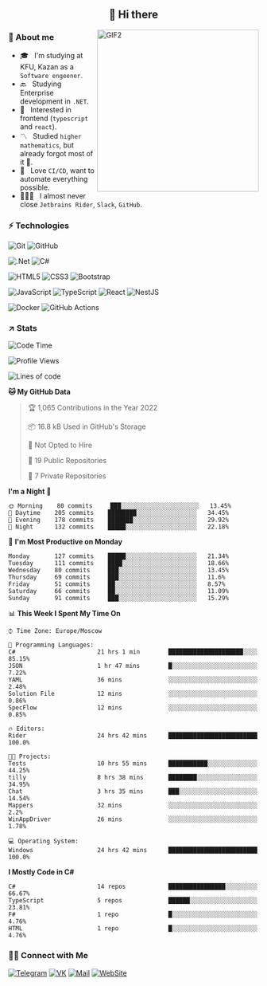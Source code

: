 <h2 align="center">👋 Hi there</h1>
<img align="right" alt="GIF2" src="https://user-images.githubusercontent.com/77479370/183249372-b46e9216-d622-4f3a-ad67-84b1a2c3049c.gif" width="325"/>


<h3>🧐 About me</h3>

- 🎓 &nbsp; I'm studying at KFU, Kazan as a `Software engeener`.
- 🔙 &nbsp; Studying Enterprise development in `.NET`.
- 💠 &nbsp; Interested in frontend (`typescript` and `react`).
- 〽️ &nbsp; Studied `higher mathematics`, but already forgot most of it 🤪.
- 💚 &nbsp; Love `CI/CD`, want to automate everything possible.
- 👨🏻‍💻 &nbsp; I almost never close `Jetbrains Rider`, `Slack`, `GitHub`. 


<h3>⚡ Technologies</h3>

![Git](https://img.shields.io/badge/git-%23F05033.svg?style=for-the-badge&logo=git&logoColor=white)
![GitHub](https://img.shields.io/badge/GitHub-100000?style=for-the-badge&logo=github&logoColor=white)

![.Net](https://img.shields.io/badge/.NET-5C2D91?style=for-the-badge&logo=.net&logoColor=white)
![C#](https://img.shields.io/badge/c%23-%23239120.svg?style=for-the-badge&logo=c-sharp&logoColor=white)

![HTML5](https://img.shields.io/badge/html5-%23E34F26.svg?style=for-the-badge&logo=html5&logoColor=white)
![CSS3](https://img.shields.io/badge/css3-%231572B6.svg?style=for-the-badge&logo=css3&logoColor=white)
![Bootstrap](https://img.shields.io/badge/Bootstrap-563D7C?style=for-the-badge&logo=bootstrap&logoColor=white)

![JavaScript](https://img.shields.io/badge/javascript-%23323330.svg?style=for-the-badge&logo=javascript&logoColor=%23F7DF1E)
![TypeScript](https://img.shields.io/badge/typescript-%23007ACC.svg?style=for-the-badge&logo=typescript&logoColor=white)
![React](https://img.shields.io/badge/react-%2320232a.svg?style=for-the-badge&logo=react&logoColor=%2361DAFB)
![NestJS](https://img.shields.io/badge/nestjs-E0234E?style=for-the-badge&logo=nestjs&logoColor=white)

![Docker](https://img.shields.io/badge/docker-%230db7ed.svg?style=for-the-badge&logo=docker&logoColor=white)
![GitHub Actions](https://img.shields.io/badge/github%20actions-%232671E5.svg?style=for-the-badge&logo=githubactions&logoColor=white)


<h3>↗️ Stats</h3>


<!--START_SECTION:waka-->
![Code Time](http://img.shields.io/badge/Code%20Time-553%20hrs%2029%20mins-blue)

![Profile Views](http://img.shields.io/badge/Profile%20Views-1-blue)

![Lines of code](https://img.shields.io/badge/From%20Hello%20World%20I%27ve%20Written-482%20Thousand%20lines%20of%20code-blue)

**🐱 My GitHub Data** 

> 🏆 1,065 Contributions in the Year 2022
 > 
> 📦 16.8 kB Used in GitHub's Storage 
 > 
> 🚫 Not Opted to Hire
 > 
> 📜 19 Public Repositories 
 > 
> 🔑 7 Private Repositories  
 > 
**I'm a Night 🦉** 

```text
🌞 Morning    80 commits     ███░░░░░░░░░░░░░░░░░░░░░░   13.45% 
🌆 Daytime    205 commits    ████████░░░░░░░░░░░░░░░░░   34.45% 
🌃 Evening    178 commits    ███████░░░░░░░░░░░░░░░░░░   29.92% 
🌙 Night      132 commits    █████░░░░░░░░░░░░░░░░░░░░   22.18%

```
📅 **I'm Most Productive on Monday** 

```text
Monday       127 commits    █████░░░░░░░░░░░░░░░░░░░░   21.34% 
Tuesday      111 commits    ████░░░░░░░░░░░░░░░░░░░░░   18.66% 
Wednesday    80 commits     ███░░░░░░░░░░░░░░░░░░░░░░   13.45% 
Thursday     69 commits     ███░░░░░░░░░░░░░░░░░░░░░░   11.6% 
Friday       51 commits     ██░░░░░░░░░░░░░░░░░░░░░░░   8.57% 
Saturday     66 commits     ██░░░░░░░░░░░░░░░░░░░░░░░   11.09% 
Sunday       91 commits     ███░░░░░░░░░░░░░░░░░░░░░░   15.29%

```


📊 **This Week I Spent My Time On** 

```text
⌚︎ Time Zone: Europe/Moscow

💬 Programming Languages: 
C#                       21 hrs 1 min        █████████████████████░░░░   85.15% 
JSON                     1 hr 47 mins        █░░░░░░░░░░░░░░░░░░░░░░░░   7.22% 
YAML                     36 mins             ░░░░░░░░░░░░░░░░░░░░░░░░░   2.48% 
Solution File            12 mins             ░░░░░░░░░░░░░░░░░░░░░░░░░   0.86% 
SpecFlow                 12 mins             ░░░░░░░░░░░░░░░░░░░░░░░░░   0.85%

🔥 Editors: 
Rider                    24 hrs 42 mins      █████████████████████████   100.0%

🐱‍💻 Projects: 
Tests                    10 hrs 55 mins      ███████████░░░░░░░░░░░░░░   44.25% 
tilly                    8 hrs 38 mins       ████████░░░░░░░░░░░░░░░░░   34.95% 
Chat                     3 hrs 35 mins       ███░░░░░░░░░░░░░░░░░░░░░░   14.54% 
Mappers                  32 mins             ░░░░░░░░░░░░░░░░░░░░░░░░░   2.2% 
WinAppDriver             26 mins             ░░░░░░░░░░░░░░░░░░░░░░░░░   1.78%

💻 Operating System: 
Windows                  24 hrs 42 mins      █████████████████████████   100.0%

```

**I Mostly Code in C#** 

```text
C#                       14 repos            ████████████████░░░░░░░░░   66.67% 
TypeScript               5 repos             ██████░░░░░░░░░░░░░░░░░░░   23.81% 
F#                       1 repo              █░░░░░░░░░░░░░░░░░░░░░░░░   4.76% 
HTML                     1 repo              █░░░░░░░░░░░░░░░░░░░░░░░░   4.76%

```



<!--END_SECTION:waka-->


<h3> 🤝🏻 Connect with Me </h3>

[![Telegram](https://img.shields.io/badge/Telegram-2CA5E0?style=for-the-badge&logo=telegram&logoColor=white)](https://t.me/ASLipatov)
[![VK](https://img.shields.io/badge/вконтакте-%232E87FB.svg?&style=for-the-badge&logo=vk&logoColor=white)](https://vk.com/lipatov.alexander)
[![Mail](https://img.shields.io/badge/Email-red?&style=for-the-badge&logo=Mail.Ru)](mailto:lipatov.work@bk.ru)
[![WebSite](https://img.shields.io/badge/-lipatovalexander.github.io-green?style=for-the-badge)](https://lipatovalexander.github.io)
